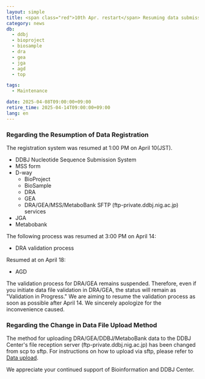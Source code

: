 ```yaml
---
layout: simple
title: <span class="red">10th Apr. restart</span> Resuming data submission
category: news
db:
  - ddbj
  - bioproject
  - biosample
  - dra
  - gea
  - jga
  - agd
  - top

tags:
  - Maintenance

date: 2025-04-08T09:00:00+09:00
retire_time: 2025-04-14T09:00:00+09:00
lang: en
---
```


### Regarding the Resumption of Data Registration
The registration system was resumed at <span class="red">1:00 PM on April 10(JST)</span>.    

- DDBJ Nucleotide Sequence Submission System
- MSS form
- D-way
    - BioProject
    - BioSample
    - DRA
    - GEA
    - DRA/GEA/MSS/MetaboBank SFTP (ftp-private.ddbj.nig.ac.jp) services
- JGA
- Metabobank

The following process was resumed at <span class="red">3:00 PM on April 14</span>:
- DRA validation process

Resumed at <span class="red">on April 18</span>:
- AGD

The validation process for DRA/GEA remains suspended. Therefore, even if you initiate data file validation in DRA/GEA, the status will remain as "Validation in Progress." We are aiming to resume the validation process as soon as possible after April 14. We sincerely apologize for the inconvenience caused.       
        
### Regarding the Change in Data File Upload Method
The method for uploading DRA/GEA/DDBJ/MetaboBank data to the DDBJ Center's file reception server (ftp-private.ddbj.nig.ac.jp) has been changed from scp to sftp.
For instructions on how to upload via sftp, please refer to [Data upload](../../upload-e.html).
    
We appreciate your continued support of Bioinformation and DDBJ Center.